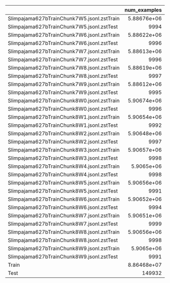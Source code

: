 |                                            |     num_examples |   num_words |   dataset_gb |   num_tokens |   avg_word |   avg_tokens |   ratio |
|:-------------------------------------------|-----------------:|------------:|-------------:|-------------:|-----------:|-------------:|--------:|
| Slimpajama627bTrainChunk7W5.jsonl.zstTrain |      5.88676e+06 | 3.44214e+09 |       23.282 |  5.66842e+09 |    584.726 |      962.91  | 0.06636 |
| Slimpajama627bTrainChunk7W5.jsonl.zstTest  |   9994           | 6.56794e+06 |        0.039 |  1.06312e+07 |    657.188 |     1063.76  | 0.00012 |
| Slimpajama627bTrainChunk7W6.jsonl.zstTrain |      5.88622e+06 | 4.09122e+09 |       23.25  |  6.30226e+09 |    695.05  |     1070.68  | 0.06626 |
| Slimpajama627bTrainChunk7W6.jsonl.zstTest  |   9996           | 7.16804e+06 |        0.041 |  1.19006e+07 |    717.09  |     1190.53  | 0.00012 |
| Slimpajama627bTrainChunk7W7.jsonl.zstTrain |      5.88613e+06 | 4.18151e+09 |       23.253 |  6.79289e+09 |    710.4   |     1154.05  | 0.06628 |
| Slimpajama627bTrainChunk7W7.jsonl.zstTest  |   9996           | 6.20648e+06 |        0.04  |  9.83472e+06 |    620.897 |      983.865 | 0.00012 |
| Slimpajama627bTrainChunk7W8.jsonl.zstTrain |      5.88619e+06 | 4.46291e+09 |       23.202 |  7.179e+09   |    758.201 |     1219.64  | 0.06612 |
| Slimpajama627bTrainChunk7W8.jsonl.zstTest  |   9997           | 6.87092e+06 |        0.038 |  1.11967e+07 |    687.298 |     1120.01  | 0.0001  |
| Slimpajama627bTrainChunk7W9.jsonl.zstTrain |      5.88612e+06 | 3.52207e+09 |       23.2   |  5.72566e+09 |    598.369 |      972.74  | 0.06612 |
| Slimpajama627bTrainChunk7W9.jsonl.zstTest  |   9995           | 6.17172e+06 |        0.038 |  1.01149e+07 |    617.481 |     1011.99  | 0.0001  |
| Slimpajama627bTrainChunk8W0.jsonl.zstTrain |      5.90674e+06 | 3.7416e+09  |       23.38  |  6.12311e+09 |    633.447 |     1036.63  | 0.06664 |
| Slimpajama627bTrainChunk8W0.jsonl.zstTest  |   9996           | 6.77262e+06 |        0.039 |  1.10288e+07 |    677.533 |     1103.32  | 0.00012 |
| Slimpajama627bTrainChunk8W1.jsonl.zstTrain |      5.90654e+06 | 3.76252e+09 |       23.364 |  6.24398e+09 |    637.01  |     1057.13  | 0.06658 |
| Slimpajama627bTrainChunk8W1.jsonl.zstTest  |   9992           | 6.11232e+06 |        0.038 |  9.74642e+06 |    611.721 |      975.422 | 0.0001  |
| Slimpajama627bTrainChunk8W2.jsonl.zstTrain |      5.90648e+06 | 3.80085e+09 |       23.39  |  5.8956e+09  |    643.506 |      998.157 | 0.06666 |
| Slimpajama627bTrainChunk8W2.jsonl.zstTest  |   9997           | 6.47086e+06 |        0.04  |  1.04875e+07 |    647.28  |     1049.06  | 0.00012 |
| Slimpajama627bTrainChunk8W3.jsonl.zstTrain |      5.90657e+06 | 3.66003e+09 |       23.34  |  5.98814e+09 |    619.654 |     1013.81  | 0.06652 |
| Slimpajama627bTrainChunk8W3.jsonl.zstTest  |   9998           | 6.60191e+06 |        0.04  |  1.08195e+07 |    660.323 |     1082.17  | 0.00012 |
| Slimpajama627bTrainChunk8W4.jsonl.zstTrain |      5.9065e+06  | 3.84352e+09 |       23.382 |  6.1733e+09  |    650.726 |     1045.17  | 0.06664 |
| Slimpajama627bTrainChunk8W4.jsonl.zstTest  |   9998           | 5.96647e+06 |        0.039 |  9.68437e+06 |    596.766 |      968.631 | 0.00012 |
| Slimpajama627bTrainChunk8W5.jsonl.zstTrain |      5.90656e+06 | 3.57544e+09 |       23.402 |  5.74897e+09 |    605.334 |      973.32  | 0.0667  |
| Slimpajama627bTrainChunk8W5.jsonl.zstTest  |   9991           | 7.26292e+06 |        0.039 |  1.22108e+07 |    726.946 |     1222.18  | 0.00012 |
| Slimpajama627bTrainChunk8W6.jsonl.zstTrain |      5.90652e+06 | 3.50852e+09 |       23.382 |  5.56548e+09 |    594.009 |      942.262 | 0.06664 |
| Slimpajama627bTrainChunk8W6.jsonl.zstTest  |   9994           | 6.56885e+06 |        0.039 |  1.08417e+07 |    657.279 |     1084.82  | 0.00012 |
| Slimpajama627bTrainChunk8W7.jsonl.zstTrain |      5.90651e+06 | 3.56223e+09 |       23.397 |  5.75439e+09 |    603.102 |      974.245 | 0.06668 |
| Slimpajama627bTrainChunk8W7.jsonl.zstTest  |   9999           | 6.56329e+06 |        0.04  |  1.17517e+07 |    656.395 |     1175.29  | 0.00012 |
| Slimpajama627bTrainChunk8W8.jsonl.zstTrain |      5.90656e+06 | 3.7964e+09  |       23.39  |  6.24728e+09 |    642.743 |     1057.69  | 0.06666 |
| Slimpajama627bTrainChunk8W8.jsonl.zstTest  |   9998           | 7.63232e+06 |        0.04  |  1.211e+07   |    763.384 |     1211.25  | 0.00012 |
| Slimpajama627bTrainChunk8W9.jsonl.zstTrain |      5.9065e+06  | 3.73743e+09 |       23.366 |  6.10854e+09 |    632.766 |     1034.21  | 0.0666  |
| Slimpajama627bTrainChunk8W9.jsonl.zstTest  |   9991           | 5.96567e+06 |        0.04  |  9.66261e+06 |    597.104 |      967.131 | 0.00012 |
| Train                                      |      8.86468e+07 | 5.67873e+10 |      350.57  |  9.1679e+10  |    640.602 |     1034.21  | 0.99916 |
| Test                                       | 149932           | 9.89023e+07 |        0.59  |  1.62022e+08 |    659.648 |     1080.63  | 0.00168 |